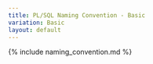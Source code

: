 ```yaml
---
title: PL/SQL Naming Convention - Basic
variation: Basic
layout: default
---
```

{% include naming_convention.md %}


